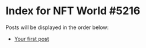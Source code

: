 # Index for NFT World #5216
Posts will be displayed in the order below:

- [Your first post](./001-first.md)

